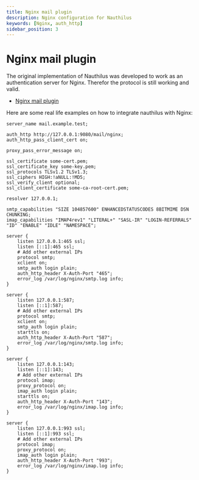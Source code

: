 ```yaml
---
title: Nginx mail plugin
description: Nginx configuration for Nauthilus
keywords: [Nginx, auth_http]
sidebar_position: 3
---
```

# Nginx mail plugin

The original implementation of Nauthilus was developed to work as an authentication server for Nginx. Therefor the
protocol is still working and valid.

<!-- TOC -->
* [Nginx mail plugin](#nginx-mail-plugin)
<!-- TOC -->

Here are some real life examples on how to integrate nauthilus with Nginx:

```nginx
server_name mail.example.test;

auth_http http://127.0.0.1:9080/mail/nginx;
auth_http_pass_client_cert on;

proxy_pass_error_message on;

ssl_certificate some-cert.pem;
ssl_certificate_key some-key.pem;
ssl_protocols TLSv1.2 TLSv1.3;
ssl_ciphers HIGH:!aNULL:!MD5;
ssl_verify_client optional;
ssl_client_certificate some-ca-root-cert.pem;

resolver 127.0.0.1;

smtp_capabilities "SIZE 104857600" ENHANCEDSTATUSCODES 8BITMIME DSN CHUNKING;
imap_capabilities "IMAP4rev1" "LITERAL+" "SASL-IR" "LOGIN-REFERRALS" "ID" "ENABLE" "IDLE" "NAMESPACE";

server {
    listen 127.0.0.1:465 ssl;
    listen [::1]:465 ssl;
    # Add other external IPs
    protocol smtp;
    xclient on;
    smtp_auth login plain;
    auth_http_header X-Auth-Port "465";
    error_log /var/log/nginx/smtp.log info;
}

server {
    listen 127.0.0.1:587;
    listen [::1]:587;
    # Add other external IPs
    protocol smtp;
    xclient on;
    smtp_auth login plain;
    starttls on;
    auth_http_header X-Auth-Port "587";
    error_log /var/log/nginx/smtp.log info;
}

server {
    listen 127.0.0.1:143;
    listen [::1]:143;
    # Add other external IPs
    protocol imap;
    proxy_protocol on;
    imap_auth login plain;
    starttls on;
    auth_http_header X-Auth-Port "143";
    error_log /var/log/nginx/imap.log info;
}

server {
    listen 127.0.0.1:993 ssl;
    listen [::1]:993 ssl;
    # Add other external IPs
    protocol imap;
    proxy_protocol on;
    imap_auth login plain;
    auth_http_header X-Auth-Port "993";
    error_log /var/log/nginx/imap.log info;
}
```
